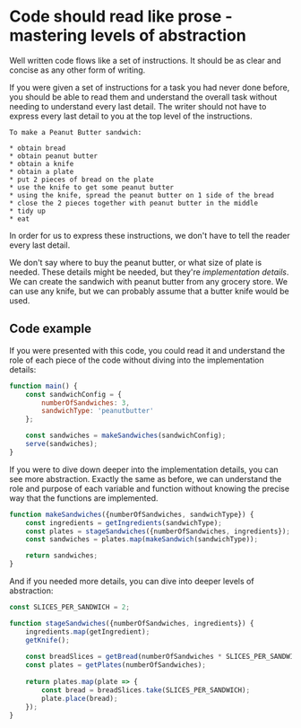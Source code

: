 # Code should read like prose - mastering levels of abstraction

Well written code flows like a set of instructions.
It should be as clear and concise as any other form of writing.

If you were given a set of instructions for a task you had never done before, you should be able to read them and understand the overall task without needing to understand every last detail.
The writer should not have to express every last detail to you at the top level of the instructions.

```
To make a Peanut Butter sandwich:

* obtain bread
* obtain peanut butter
* obtain a knife
* obtain a plate
* put 2 pieces of bread on the plate
* use the knife to get some peanut butter
* using the knife, spread the peanut butter on 1 side of the bread
* close the 2 pieces together with peanut butter in the middle
* tidy up
* eat
```

In order for us to express these instructions, we don't have to tell the reader every last detail.

We don't say where to buy the peanut butter, or what size of plate is needed.
These details might be needed, but they're _implementation details_.
We can create the sandwich with peanut butter from any grocery store.
We can use any knife, but we can probably assume that a butter knife would be used.

## Code example

If you were presented with this code, you could read it and understand the role of each piece of the code without diving into the implementation details:

```javascript
function main() {
    const sandwichConfig = {
        numberOfSandwiches: 3,
        sandwichType: 'peanutbutter'
    };

    const sandwiches = makeSandwiches(sandwichConfig);
    serve(sandwiches);
}
```

If you were to dive down deeper into the implementation details, you can see more abstraction.
Exactly the same as before, we can understand the role and purpose of each variable and function without knowing the precise way that the functions are implemented.

```javascript
function makeSandwiches({numberOfSandwiches, sandwichType}) {
    const ingredients = getIngredients(sandwichType);
    const plates = stageSandwiches({numberOfSandwiches, ingredients});
    const sandwiches = plates.map(makeSandwich(sandwichType));

    return sandwiches;
}
```

And if you needed more details, you can dive into deeper levels of abstraction:

```javascript
const SLICES_PER_SANDWICH = 2;

function stageSandwiches({numberOfSandwiches, ingredients}) {
    ingredients.map(getIngredient);
    getKnife();
    
    const breadSlices = getBread(numberOfSandwiches * SLICES_PER_SANDWICH);
    const plates = getPlates(numberOfSandwiches);
    
    return plates.map(plate => {
        const bread = breadSlices.take(SLICES_PER_SANDWICH);
        plate.place(bread);
    });
}
```